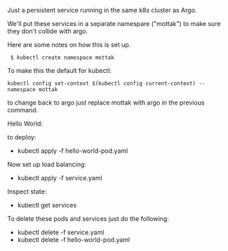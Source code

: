 Just a persistent service running in the same k8s cluster as Argo.

We'll put these services in a separate namespare ("mottak") to make sure they don't collide with argo.

Here are some notes on how this is set up. 
```
 $ kubectl create namespace mottak
```

To make this the default for kubectl:
```
kubectl config set-context $(kubectl config current-context) --namespace mottak
```

to change back to argo just replace mottak with argo in the previous command.

Hello World:

to deploy:
 - kubectl apply -f hello-world-pod.yaml

Now set up load balancing:
 - kubectl apply -f service.yaml

Inspect state:
 - kubectl get services

To delete these pods and services just do the following:
 - kubectl delete -f service.yaml
 - kubectl delete -f hello-world-pod.yaml

